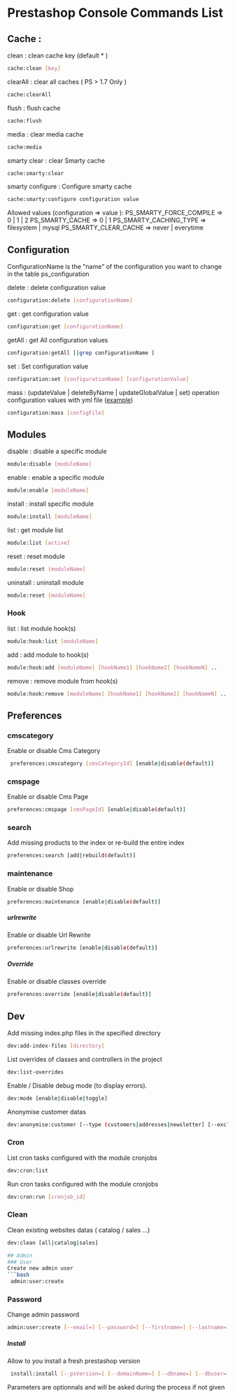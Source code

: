 # Prestashop Console Commands List

## Cache :

clean : clean cache key (default * )
 ```bash
 cache:clean [key]
 ```
clearAll : clear all caches ( PS > 1.7 Only )
 ```bash
 cache:clearAll
 ```
flush : flush cache
 ```bash
cache:flush
 ```
media : clear media cache
 ```bash
 cache:media
 ```
smarty clear : clear Smarty cache
 ```bash
 cache:smarty:clear
 ```
smarty configure : Configure smarty cache
 ```bash
 cache:smarty:configure configuration value
 ```
Allowed values (configuration => value ):
 PS_SMARTY_FORCE_COMPILE => 0 | 1 | 2
 PS_SMARTY_CACHE => 0 | 1
 PS_SMARTY_CACHING_TYPE => filesystem | mysql
 PS_SMARTY_CLEAR_CACHE => never | everytime

## Configuration

 ConfigurationName is the "name" of the configuration you want to change in the table ps_configuration

 delete : delete configuration value
 ```bash
 configuration:delete [configurationName]
 ```
 get : get configuration value
 ```bash
 configuration:get [configurationName]
 ```
 getAll : get All configuration values
 ```bash
 configuration:getAll [|grep configurationName ]
 ```
 set : Set configuration value
 ```bash
 configuration:set [configurationName] [configurationValue]
 ```

 mass : (updateValue | deleteByName | updateGlobalValue | set) operation configuration values with yml file ([example](examples/configuration.mass.yml))
 ```bash
 configuration:mass [configFile]
 ```

## Modules
 disable : disable a specific module
 ```bash
 module:disable [moduleName]
 ```
 enable : enable a specific module
 ```bash
 module:enable [moduleName]
 ```
 install : install specific module
 ```bash
module:install [moduleName]
 ```
 list : get module list
 ```bash
 module:list [active]
 ```
 reset : reset module
 ```bash
 module:reset [moduleName]
 ```
 uninstall : uninstall module
 ```bash
 module:reset [moduleName]
 ```

### Hook
 list : list module hook(s)
 ```bash
module:hook:list [moduleName]
 ```
add : add module to hook(s)
 ```bash
module:hook:add [moduleName] [hookName1] [hookName2] [hookNameN] ..
 ```
remove : remove module from hook(s)
 ```bash
 module:hook:remove [moduleName] [hookName1] [hookName2] [hookNameN] ..
 ```

## Preferences
### cmscategory
Enable or disable Cms Category
```bash
 preferences:cmscategory [cmsCategoryId] [enable|disable(default)]
 ```
### cmspage
Enable or disable Cms Page
```bash
preferences:cmspage [cmsPageId] [enable|disable(default)]
 ```
### search
Add missing products to the index or re-build the entire index
```bash
preferences:search [add|rebuild(default)]
 ```
### maintenance
Enable or disable Shop
```bash
preferences:maintenance [enable|disable(default)]
 ```
##### urlrewrite
Enable or disable Url Rewrite
```bash
preferences:urlrewrite [enable|disable(default)]
 ```
##### Override
Enable or disable classes override
```bash
preferences:override [enable|disable(default)]
 ```

## Dev

Add missing index.php files in the specified directory
```bash
dev:add-index-files [directory]
 ```
List overrides of classes and controllers in the project
```bash
dev:list-overrides
 ```
Enable / Disable debug mode (to display errors).
```bash
dev:mode [enable|disable|toggle]
 ```
Anonymise customer datas
 ```bash
 dev:anonymise:customer [--type (customers|addresses|newsletter] [--exclude-emails email1@test.com,email2@test.com] [--names 1]
  ```

### Cron  
List cron tasks configured with the module cronjobs
```bash
dev:cron:list
 ```
Run cron tasks configured with the module cronjobs
```bash
dev:cron:run [cronjob_id]
 ```

### Clean  
Clean existing websites datas ( catalog / sales ...)
```bash
dev:clean [all|catalog|sales]

## Admin
### User
Create new admin user
```bash
 admin:user:create
 ```

### Password
Change admin password
```bash
admin:user:create [--email=] [--password=] [--firstname=] [--lastname=]
 ```

##### Install
Allow to you install a fresh prestashop version
```bash
 install:install [--psVersion=] [--domainName=] [--dbname=] [--dbuser=] [--dbpassword=][--contactEmail=] [--adminpassword=] [--directory=]
 ```
Parameters are optionnals and will be asked during the process if not given
